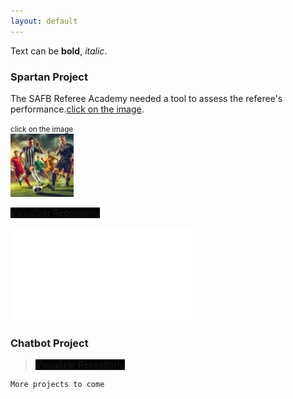 ```yaml
---
layout: default
---
```


Text can be **bold**, _italic_.

### Spartan Project

The SAFB Referee Academy needed a tool to assess the referee's performance.[click on the image](./another-page.html).

<div>
<small>click on the image</small> <br />  
<a href = "https://kamialk.github.io/KamiDev/another-page.html"><img src='./images/index/spartan.jpeg' alt='spartan' style="width:20%"/></a>
</div>

<a href="https://github.com/KamiALK" class="btn" style="background-color: #000000;">Visualizar Repositorio</a>

![spartan](./another-page.md)

### Chatbot Project

> <a href="https://github.com/KamiALK" class="btn" style="background-color: #000000;">Visualizar Repositorio</a>

```
More projects to come
```
